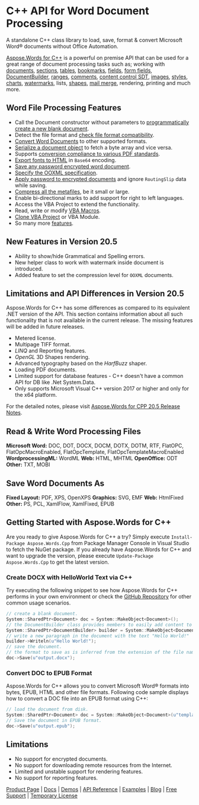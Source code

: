 # C++ API for Word Document Processing

A standalone C++ class library to load, save, format & convert Microsoft Word® documents without Office Automation.

[Aspose.Words for C++](https://products.aspose.com/words/cpp) is a powerful on premise API that can be used for a great range of document processing tasks such as; working with [documents](https://docs.aspose.com/display/wordscpp/Working+with+Document), [sections](https://docs.aspose.com/display/wordscpp/Working+with+Sections), [tables](https://docs.aspose.com/display/wordscpp/Working+with+Tables), [bookmarks](https://docs.aspose.com/display/wordscpp/Working+with+Bookmarks), [fields](https://docs.aspose.com/display/wordscpp/Working+with+Fields), [form fields](https://docs.aspose.com/display/wordscpp/Working+with+Form+Fields), [DocumentBuilder](https://docs.aspose.com/display/wordscpp/Use+DocumentBuilder+to+Insert+Document+Elements), [ranges](https://docs.aspose.com/display/wordscpp/Working+with+Ranges), [comments](https://docs.aspose.com/display/wordscpp/Working+with+Comments), [content control SDT](https://docs.aspose.com/display/wordscpp/Working+with+Content+Control+SDT), [images](https://docs.aspose.com/display/wordscpp/Working+with+Images), [styles](https://docs.aspose.com/display/wordscpp/Working+with+Styles), [charts](https://docs.aspose.com/display/wordscpp/Working+with+Charts), [watermarks](https://docs.aspose.com/display/wordscpp/Working+with+Watermark), lists, [shapes](https://docs.aspose.com/display/wordscpp/Working+with+Shapes), [mail merge](https://docs.aspose.com/display/wordscpp/How+to+Use+Advanced+Mail+Merge+Features), rendering, printing and much more.

## Word File Processing Features

- Call the Document constructor without parameters to [programmatically create a new blank document](https://docs.aspose.com/display/wordscpp/Creating+or+Loading+a+Document#CreatingorLoadingaDocument-CreatingaNewDocument).
- Detect the file format and [check file format compatibility](https://docs.aspose.com/display/wordscpp/Creating+or+Loading+a+Document#CreatingorLoadingaDocument-HowtoDetecttheFileFormatandCheckFormatCompatibility).
- [Convert Word Documents](https://docs.aspose.com/display/wordscpp/Converting+a+Document) to other supported formats.
- [Serialize a document object](https://docs.aspose.com/display/wordscpp/Converting+a+Document#ConvertingaDocument-ConvertaDocumenttoByteArray) to fetch a byte array and vice versa.
- Supports [conversion compliance to various PDF standards](https://docs.aspose.com/display/wordscpp/Converting+a+Document#ConvertingaDocument-ConvertusingPdfCompliance).
- [Export fonts to HTML](https://docs.aspose.com/display/wordscpp/Converting+a+Document#ConvertingaDocument-ExportFontstoHTMLinBase64Encoding) in `Base64` encoding.
- [Save any password encrypted word document](https://docs.aspose.com/display/wordscpp/Working+With+OOXML#WorkingWithOOXML-EncryptDocumentwithPassword).
- [Specify the OOXML specification](https://docs.aspose.com/display/wordscpp/Working+With+OOXML#WorkingWithOOXML-SettingtheComplianceLevel).
- [Apply password to encrypted documents](https://docs.aspose.com/display/wordscpp/Working+with+SaveOptions#WorkingwithSaveOptions-EncryptDocumentWithPassword) and ignore `RoutingSlip` data while saving.
- [Compress all the metafiles](https://docs.aspose.com/display/wordscpp/Working+with+SaveOptions#WorkingwithSaveOptions-CompressMetafiles), be it small or large.
- Enable bi-directional marks to add support for right to left languages.
- Access the VBA Project to extend the functionality.
- Read, write or modify [VBA Macros](https://docs.aspose.com/display/wordscpp/Working+with+VBA+Macros).
- [Clone VBA Project](https://docs.aspose.com/display/wordscpp/Working+with+VBA+Macros#WorkingwithVBAMacros-CloneVBAProject) or VBA Module.
- So many more [features](https://docs.aspose.com/display/wordscpp/Developer+Guide).

## New Features in Version 20.5

- Ability to show/hide Grammatical and Spelling errors.
- New helper class to work with watermark inside document is introduced.
- Added feature to set the compression level for `OOXML` documents.

## Limitations and API Differences in Version 20.5

Aspose.Words for C++ has some differences as compared to its equivalent .NET version of the API. This section contains information about all such functionality that is not available in the current release. The missing features will be added in future releases.

- Metered license.
- Multipage TIFF format.
- *LINQ* and Reporting features.
- *OpenGL* 3D Shapes rendering.
- Advanced typography based on the *HarfBuzz* shaper.
- Loading PDF documents.
- Limited support for database features - C++ doesn't have a common API for DB like .Net System.Data.
- Only supports Microsoft Visual C++ version 2017 or higher and only for the x64 platform.

For the detailed notes, please visit [Aspose.Words for CPP 20.5 Release Notes](https://docs.aspose.com/display/wordscpp/Aspose.Words+for+CPP+20.5+Release+Notes).

## Read & Write Word Processing Files

**Microsoft Word:** DOC, DOT, DOCX, DOCM, DOTX, DOTM, RTF, FlatOPC, FlatOpcMacroEnabled, FlatOpcTemplate, FlatOpcTemplateMacroEnabled
**WordprocessingML:** WordML
**Web:** HTML, MHTML
**OpenOffice:** ODT
**Other:** TXT, MOBI

## Save Word Documents As

**Fixed Layout:** PDF, XPS, OpenXPS
**Graphics:** SVG, EMF
**Web:** HtmlFixed
**Other:** PS, PCL, XamlFlow, XamlFixed, EPUB

## Getting Started with Aspose.Words for C++

Are you ready to give Aspose.Words for C++ a try? Simply execute `Install-Package Aspose.Words.Cpp` from Package Manager Console in Visual Studio to fetch the NuGet package. If you already have Aspose.Words for C++ and want to upgrade the version, please execute `Update-Package Aspose.Words.Cpp` to get the latest version.

### Create DOCX with HelloWorld Text via C++

Try executing the following snippet to see how Aspose.Words for C++ performs in your own environment or check the [GitHub Repository](https://github.com/aspose-words/Aspose.Words-for-C) for other common usage scenarios.

```c++
// create a blank document.
System::SharedPtr<Document> doc = System::MakeObject<Document>();
// the DocumentBuilder class provides members to easily add content to a document.
System::SharedPtr<DocumentBuilder> builder = System::MakeObject<DocumentBuilder>(doc);
// write a new paragraph in the document with the text "Hello World!"
builder->Writeln(u"Hello World!");
// save the document. 
// the format to save as is inferred from the extension of the file name.
doc->Save(u"output.docx");
```

### Convert DOC to EPUB Format

Aspose.Words for C++ allows you to convert Microsoft Word® formats into bytes, EPUB, HTML and other file formats. Following code sample displays how to convert a DOC file into an EPUB format using C++:

```c++
// load the document from disk.
System::SharedPtr<Document> doc = System::MakeObject<Document>(u"template.doc");
// Save the document in EPUB format.
doc->Save(u"output.epub");
```

## Limitations

- No support for encrypted documents.
- No support for downloading remote resources from the Internet.
- Limited and unstable support for rendering features.
- No support for reporting features.

[Product Page](https://products.aspose.com/words/cpp) | [Docs](https://docs.aspose.com/display/wordscpp/Home) | [Demos](https://products.aspose.app/words/family) | [API Reference](https://apireference.aspose.com/words/cpp) | [Examples](https://github.com/aspose-words/Aspose.Words-for-C) | [Blog](https://blog.aspose.com/category/words/) | [Free Support](https://forum.aspose.com/c/words) |  [Temporary License](https://purchase.aspose.com/temporary-license)
